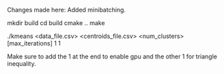 Changes made here: Added minibatching. 


mkdir build
cd build
cmake ..
make


./kmeans <data_file.csv> <centroids_file.csv> <num_clusters> [max_iterations] 1 1


Make sure to add the 1 at the end to enable gpu and the other 1 for triangle inequality. 
